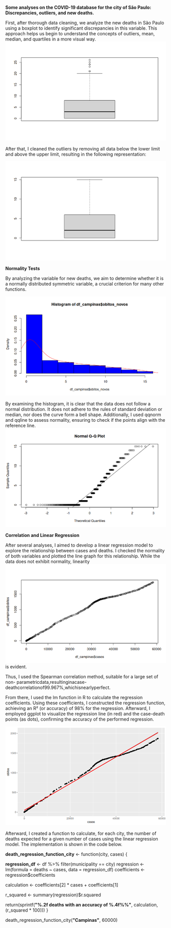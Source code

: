 ﻿**Some analyses on the COVID-19 database for the city of São Paulo: Discrepancies, outliers, and new deaths.**

First, after thorough data cleaning, we analyze the new deaths in São Paulo using a boxplot to identify significant discrepancies in this variable. This approach helps us begin to understand the concepts of outliers, mean, median, and quartiles in a more visual way.![](bloxplot_com_outliers_obitos_campinas.png)

After that, I cleaned the outliers by removing all data below the lower limit and above the upper limit, resulting in the following representation:

![](bloxplot_sem_outliers_obitos_campinas.png)

**Normality Tests**

By analyzing the variable for new deaths, we aim to determine whether it is a normally distributed symmetric variable, a crucial criterion for many other functions.

![](teste_normalidade_obitos_novos_campinas.png)

By examining the histogram, it is clear that the data does not follow a normal distribution. It does not adhere to the rules of standard deviation or median, nor does the curve form a bell shape. Additionally, I used qqnorm and qqline to assess normality, ensuring to check if the points align with the reference line.![](teste_normalidade_q-q_novos_obitos_campinas.png)

**Correlation and Linear Regression**

After several analyses, I aimed to develop a linear regression model to explore the relationship between cases and deaths. I checked the normality of both variables and plotted the line graph for this relationship. While the data does not exhibit normality, linearity![](plot-linha-casos-obitos.png) is evident.

Thus, I used the Spearman correlation method, suitable for a large set of non- parametricdata,resultinginacase-deathcorrelationof99.967%,whichisnearlyperfect.

From there, I used the lm function in R to calculate the regression coefficients. Using these coefficients, I constructed the regression function, achieving an R² (or accuracy) of 98% for the regression. Afterward, I employed ggplot to visualize the regression line (in red) and the case-death points (as dots), confirming the accuracy of the performed regression.

![](regressao-linear-casos-por-obito.png)

Afterward, I created a function to calculate, for each city, the number of deaths expected for a given number of cases using the linear regression model. The implementation is shown in the code below.

**death\_regression\_function\_city** <- function(city, cases) {

**regression\_df** <- df %>% filter(municipality == city) regression <- lm(formula = deaths ~ cases, data = regression\_df) coefficients <- regression$coefficients

calculation <- coefficients[2] \* cases + coefficients[1]

r\_squared <- summary(regression)$r.squared

return(sprintf(**"%.2f deaths with an accuracy of %.4f%%"**, calculation, (r\_squared \* 100))) }

death\_regression\_function\_city(**"Campinas"**, 60000)
